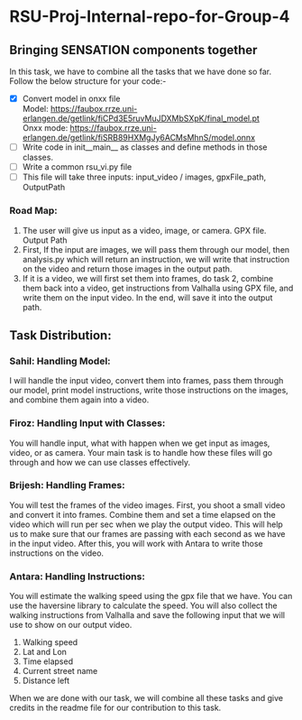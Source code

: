# RSU-Proj-Internal-repo-for-Group-4
## Bringing SENSATION components together
In this task, we have to combine all the tasks that we have done so far.<br>
Follow the below structure for your code:-
- [x] Convert model in onxx file <br>
Model: https://faubox.rrze.uni-erlangen.de/getlink/fiCPd3E5ruvMuJDXMbSXpK/final_model.pt <br>
Onxx mode: https://faubox.rrze.uni-erlangen.de/getlink/fiSRB89HXMgJy6ACMsMhnS/model.onnx <br>
- [ ] Write code in init__main__ as classes and define methods in those classes.
- [ ] Write a common rsu_vi.py file
- [ ] This file will take three inputs: input_video / images, gpxFile_path, OutputPath

### Road Map:
1. The user will give us input as a video, image, or camera. GPX file. Output Path
2. First, If the input are images, we will pass them through our model, then analysis.py which will return an instruction, we will write that instruction on the video and return those images in the output path.
3. If it is a video, we will first set them into frames, do task 2, combine them back into a video, get instructions from Valhalla using GPX file, and write them on the input video. In the end, will save it into the output path.

## Task Distribution:
### Sahil: Handling Model:
I will handle the input video, convert them into frames, pass them through our model, print model instructions, write those instructions on the images, and combine them again into a video.

### Firoz: Handling Input with Classes:
You will handle input, what with happen when we get input as images, video, or as camera. Your main task is to handle how these files will go through and how we can use classes effectively.

### Brijesh: Handling Frames:
You will test the frames of the video images. First, you shoot a small video and convert it into frames. Combine them and set a time elapsed on the video which will run per sec when we play the output video. This will help us to make sure that our frames are passing with each second as we have in the input video. After this, you will work with Antara to write those instructions on the video.

### Antara: Handling Instructions:
You will estimate the walking speed using the gpx file that we have. You can use the haversine library to calculate the speed. You will also collect the walking instructions from Valhalla and save the following input that we will use to show on our output video.
1. Walking speed
2. Lat and Lon
3. Time elapsed
4. Current street name
5. Distance left

When we are done with our task, we will combine all these tasks and give credits in the readme file for our contribution to this task.
